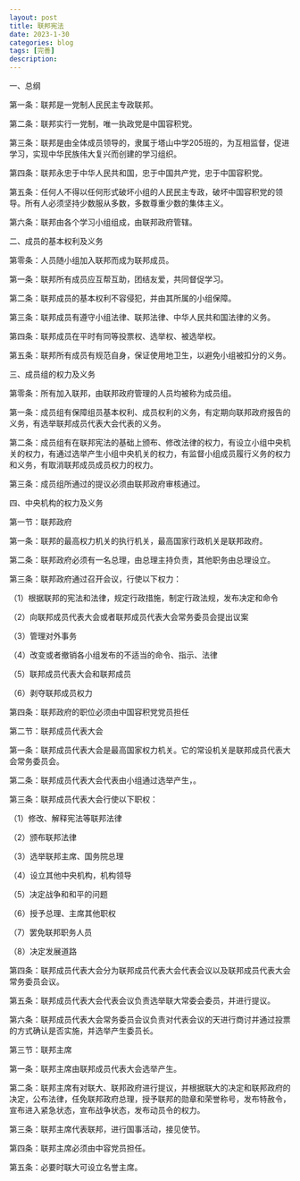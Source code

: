 ```yaml
---
layout: post
title: 联邦宪法
date: 2023-1-30
categories: blog
tags: [完善]
description: 
---
```

一、总纲

第一条：联邦是一党制人民民主专政联邦。

第二条：联邦实行一党制，唯一执政党是中国容积党。

第三条：联邦是由全体成员领导的，隶属于塔山中学205班的，为互相监督，促进学习，实现中华民族伟大复兴而创建的学习组织。

第四条：联邦永忠于中华人民共和国，忠于中国共产党，忠于中国容积党。

第五条：任何人不得以任何形式破坏小组的人民民主专政，破坏中国容积党的领导。所有人必须坚持少数服从多数，多数尊重少数的集体主义。

第六条：联邦由各个学习小组组成，由联邦政府管辖。

二、成员的基本权利及义务


第零条：人员随小组加入联邦而成为联邦成员。

第一条：联邦所有成员应互帮互助，团结友爱，共同督促学习。

第二条：联邦成员的基本权利不容侵犯，并由其所属的小组保障。

第三条：联邦成员有遵守小组法律、联邦法律、中华人民共和国法律的义务。

第四条：联邦成员在平时有同等投票权、选举权、被选举权。

第五条：联邦所有成员有规范自身，保证使用地卫生，以避免小组被扣分的义务。

三、成员组的权力及义务

第零条：所有加入联邦，由联邦政府管理的人员均被称为成员组。

第一条：成员组有保障组员基本权利、成员权利的义务，有定期向联邦政府报告的义务，有选举联邦成员代表大会代表的义务。

第二条：成员组有在联邦宪法的基础上颁布、修改法律的权力，有设立小组中央机关的权力，有通过选举产生小组中央机关的权力，有监督小组成员履行义务的权力和义务，有取消联邦成员成员权力的权力。

第三条：成员组所通过的提议必须由联邦政府审核通过。

四、中央机构的权力及义务

第一节：联邦政府

第一条：联邦的最高权力机关的执行机关，最高国家行政机关是联邦政府。

第二条：联邦政府必须有一名总理，由总理主持负责，其他职务由总理设立。

第三条：联邦政府通过召开会议，行使以下权力：	

（1）根据联邦的宪法和法律，规定行政措施，制定行政法规，发布决定和命令

（2）向联邦成员代表大会或者联邦成员代表大会常务委员会提出议案

（3）管理对外事务

（4）改变或者撤销各小组发布的不适当的命令、指示、法律

（5）联邦成员代表大会和联邦成员

（6）剥夺联邦成员权力

第四条：联邦政府的职位必须由中国容积党党员担任

第二节：联邦成员代表大会

第一条：联邦成员代表大会是最高国家权力机关。它的常设机关是联邦成员代表大会常务委员会。

第二条：联邦成员代表大会代表由小组通过选举产生，。

第三条：联邦成员代表大会行使以下职权：


（1）修改、解释宪法等联邦法律

（2）颁布联邦法律

（3）选举联邦主席、国务院总理

（4）设立其他中央机构，机构领导

（5）决定战争和和平的问题

（6）授予总理、主席其他职权

（7）罢免联邦职务人员

（8）决定发展道路

第四条：联邦成员代表大会分为联邦成员代表大会代表会议以及联邦成员代表大会常务委员会议。

第五条：联邦成员代表大会代表会议负责选举联大常委会委员，并进行提议。

第六条：联邦成员代表大会常务委员会议负责对代表会议的天进行商讨并通过投票的方式确认是否实施，并选举产生委员长。

第三节：联邦主席

第一条：联邦主席由联邦成员代表大会选举产生。

第二条：联邦主席有对联大、联邦政府进行提议，并根据联大的决定和联邦政府的决定，公布法律，任免联邦政府总理，授予联邦的勋章和荣誉称号，发布特赦令，宣布进入紧急状态，宣布战争状态，发布动员令的权力。

第三条：联邦主席代表联邦，进行国事活动，接见使节。

第四条：联邦主席必须由中容党员担任。

第五条：必要时联大可设立名誉主席。

